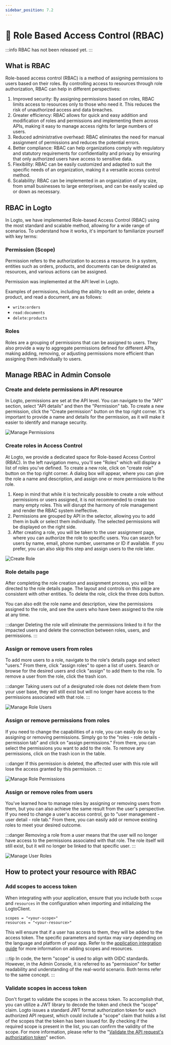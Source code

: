 ```yaml
---
sidebar_position: 7.2
---
```


# 🔐 Role Based Access Control (RBAC)

:::info
RBAC has not been released yet.
:::

## What is RBAC

Role-based access control (RBAC) is a method of assigning permissions to users based on their roles. By controlling access to resources through role authorization, RBAC can help in different perspectives:

1. Improved security: By assigning permissions based on roles, RBAC limits access to resources only to those who need it. This reduces the risk of unauthorized access and data breaches.
2. Greater efficiency: RBAC allows for quick and easy addition and modification of roles and permissions and implementing them across APIs, making it easy to manage access rights for large numbers of users.
3. Reduced administrative overhead: RBAC eliminates the need for manual assignment of permissions and reduces the potential errors.
4. Better compliance: RBAC can help organizations comply with regulatory and statutory requirements for confidentiality and privacy by ensuring that only authorized users have access to sensitive data.
5. Flexibility: RBAC can be easily customized and adapted to suit the specific needs of an organization, making it a versatile access control method.
6. Scalability: RBAC can be implemented in an organization of any size, from small businesses to large enterprises, and can be easily scaled up or down as necessary.

## RBAC in Logto

In Logto, we have implemented Role-based Access Control (RBAC) using the most standard and scalable method, allowing for a wide range of scenarios. To understand how it works, it's important to familiarize yourself with key terms:

### Permission (Scope)

Permission refers to the authorization to access a resource. In a system, entities such as orders, products, and documents can be designated as resources, and various actions can be assigned.

Permission was implemented at the API level in Logto.

Examples of permissions, including the ability to edit an order, delete a product, and read a document, are as follows:

- `write:orders`
- `read:documents`
- `delete:products`

### Roles

Roles are a grouping of permissions that can be assigned to users. They also provide a way to aggregate permissions defined for different APIs, making adding, removing, or adjusting permissions more efficient than assigning them individually to users.

## Manage RBAC in Admin Console

### Create and delete permissions in API resource

In Logto, permissions are set at the API level. You can navigate to the "API" section, select "API details" and then the "Permission" tab. To create a new permission, click the "Create permission" button on the top right corner. It's important to provide a name and details for the permission, as it will make it easier to identify and manage security.

![Manage Permissions](./assets/manage-permissions.png)

### Create roles in Access Control

At Logto, we provide a dedicated space for Role-based Access Control (RBAC). In the left navigation menu, you'll see "Roles" which will display a list of roles you've defined. To create a new role, click on "create role" button on the top right corner. A dialog box will appear, where you can give the role a name and description, and assign one or more permissions to the role.

1. Keep in mind that while it is technically possible to create a role without permissions or users assigned, it is not recommended to create too many empty roles. This will disrupt the harmony of role management and render the RBAC system ineffective.
2. Permissions are grouped by API in the selector, allowing you to add them in bulk or select them individually. The selected permissions will be displayed on the right side.
3. After creating a role, you will be taken to the user assignment page, where you can authorize the role to specific users. You can search for users by name, email, phone number, username or ID if available. If you prefer, you can also skip this step and assign users to the role later.

![Create Role](./assets/create-role.png)

### Role details page

After completing the role creation and assignment process, you will be directed to the role details page. The layout and controls on this page are consistent with other entities. To delete the role, click the three dots button.

You can also edit the role name and description, view the permissions assigned to the role, and see the users who have been assigned to the role at any time.

:::danger
Deleting the role will eliminate the permissions linked to it for the impacted users and delete the connection between roles, users, and permissions.
:::

### Assign or remove users from roles

To add more users to a role, navigate to the role's details page and select "users." From there, click "assign roles" to open a list of users. Search or browse for the desired users and click "assign" to add them to the role. To remove a user from the role, click the trash icon.

:::danger
Taking users out of a designated role does not delete them from your user base, they will still exist but will no longer have access to the permissions associated with that role.
:::

![Manage Role Users](./assets/manage-role-users.png)

### Assign or remove permissions from roles

If you need to change the capabilities of a role, you can easily do so by assigning or removing permissions. Simply go to the "roles - role details - permission tab" and click on "assign permissions." From there, you can select the permissions you want to add to the role. To remove any permissions, click on the trash icon in the table.

:::danger
If this permission is deleted, the affected user with this role will lose the access granted by this permission.
:::

![Manage Role Permissions](./assets/manage-role-permissions.png)

### Assign or remove roles from users

You've learned how to manage roles by assigning or removing users from them, but you can also achieve the same result from the user's perspective. If you need to change a user's access control, go to "user management - user detail - role tab." From there, you can easily add or remove existing roles to meet your desired outcome.

:::danger
Removing a role from a user means that the user will no longer have access to the permissions associated with that role. The role itself will still exist, but it will no longer be linked to that specific user.
:::

![Manage User Roles](./assets/manage-user-roles.png)

## How to protect your resource with RBAC

### Add scopes to access token

When integrating with your application, ensure that you include both `scope` and `resources` in the configuration when importing and initializing the LogtoClient.

```
scopes = "<your-scope>"
resources = "<your-resource>"
```

This will ensure that if a user has access to them, they will be added to the access token. The specific parameters and syntax may vary depending on the language and platform of your app. Refer to the [application integration guide](/docs/recipes/integrate-logto/) for more information on adding scopes and resources.

:::tip
In code, the term "scope" is used to align with OIDC standards. However, in the Admin Console, it is referred to as "permission" for better readability and understanding of the real-world scenario. Both terms refer to the same concept.
:::

### Validate scopes in access token

Don't forget to validate the scopes in the access token. To accomplish that, you can utilize a JWT library to decode the token and check the "scope" claim. Logto issues a standard JWT format authorization token for each authorized API request, which could include a "scope" claim that holds a list of the scopes that the token has been issued for. By checking if the required scope is present in the list, you can confirm the validity of the scope. For more information, please refer to the "[Validate the API request's authorization token](/docs/recipes/protect-your-api/#validate-the-api-requests-authorization-token)" section.

